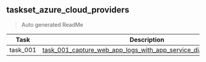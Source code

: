## taskset_azure_cloud_providers

> Auto generated ReadMe

| Task     | Description                                                                                                                                                            |
|----------|------------------------------------------------------------------------------------------------------------------------------------------------------------------------|
| task_001 | [task_001_capture_web_app_logs_with_app_service_diagnostics_logging](taskset_azure_cloud_providers/task_001_capture_web_app_logs_with_app_service_diagnostics_logging) |

